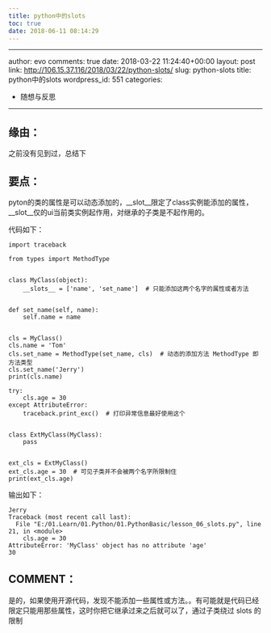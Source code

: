 ```yaml
---
title: python中的slots
toc: true
date: 2018-06-11 08:14:29
---
```

---
author: evo
comments: true
date: 2018-03-22 11:24:40+00:00
layout: post
link: http://106.15.37.116/2018/03/22/python-slots/
slug: python-slots
title: python中的slots
wordpress_id: 551
categories:
- 随想与反思
---

<!-- more -->


## 缘由：


之前没有见到过，总结下


## 要点：


pyton的类的属性是可以动态添加的，__slot__限定了class实例能添加的属性，__slot__仅的ui当前类实例起作用，对继承的子类是不起作用的。

代码如下：

    
    import traceback
    
    from types import MethodType
    
    
    class MyClass(object):
        __slots__ = ['name', 'set_name']  # 只能添加这两个名字的属性或者方法
    
    
    def set_name(self, name):
        self.name = name
    
    
    cls = MyClass()
    cls.name = 'Tom'
    cls.set_name = MethodType(set_name, cls)  # 动态的添加方法 MethodType 即方法类型
    cls.set_name('Jerry')
    print(cls.name)
    
    try:
        cls.age = 30
    except AttributeError:
        traceback.print_exc()  # 打印异常信息最好使用这个
    
    
    class ExtMyClass(MyClass):
        pass
    
    
    ext_cls = ExtMyClass()
    ext_cls.age = 30  # 可见子类并不会被两个名字所限制住
    print(ext_cls.age)


输出如下：

    
    Jerry
    Traceback (most recent call last):
      File "E:/01.Learn/01.Python/01.PythonBasic/lesson_06_slots.py", line 21, in <module>
        cls.age = 30
    AttributeError: 'MyClass' object has no attribute 'age'
    30




## COMMENT：


是的，如果使用开源代码，发现不能添加一些属性或方法。。有可能就是代码已经限定只能用那些属性，这时你把它继承过来之后就可以了，通过子类绕过 slots 的限制
